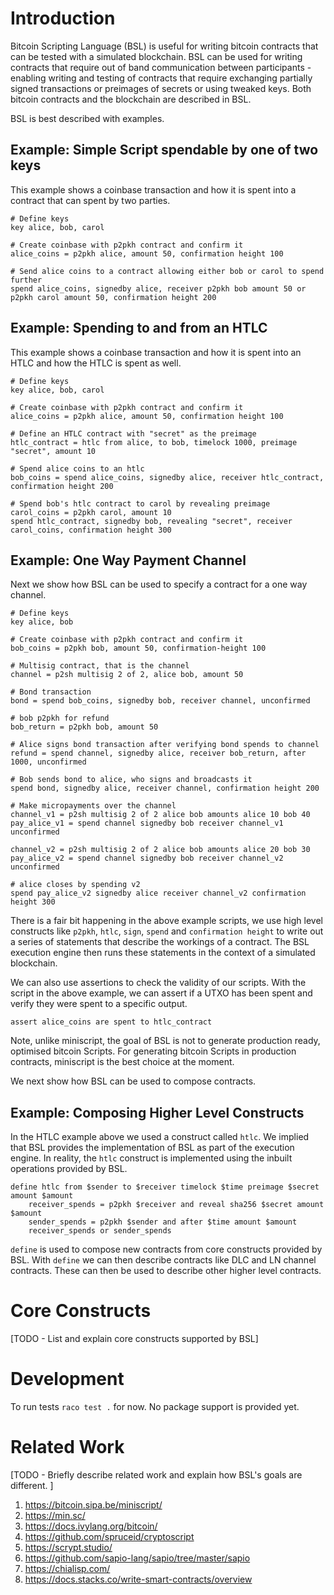 
# Introduction

Bitcoin Scripting Language (BSL) is useful for writing bitcoin
contracts that can be tested with a simulated blockchain. BSL can be
used for writing contracts that require out of band communication
between participants - enabling writing and testing of contracts that
require exchanging partially signed transactions or preimages of
secrets or using tweaked keys. Both bitcoin contracts and the
blockchain are described in BSL.

BSL is best described with examples.

## Example: Simple Script spendable by one of two keys

This example shows a coinbase transaction and how it is spent into a
contract that can spent by two parties.

```
# Define keys
key alice, bob, carol

# Create coinbase with p2pkh contract and confirm it
alice_coins = p2pkh alice, amount 50, confirmation height 100

# Send alice coins to a contract allowing either bob or carol to spend further
spend alice_coins, signedby alice, receiver p2pkh bob amount 50 or p2pkh carol amount 50, confirmation height 200
```

## Example: Spending to and from an HTLC

This example shows a coinbase transaction and how it is spent into
an HTLC and how the HTLC is spent as well.


```
# Define keys
key alice, bob, carol

# Create coinbase with p2pkh contract and confirm it
alice_coins = p2pkh alice, amount 50, confirmation height 100

# Define an HTLC contract with "secret" as the preimage
htlc_contract = htlc from alice, to bob, timelock 1000, preimage "secret", amount 10

# Spend alice coins to an htlc
bob_coins = spend alice_coins, signedby alice, receiver htlc_contract, confirmation height 200

# Spend bob's htlc contract to carol by revealing preimage
carol_coins = p2pkh carol, amount 10
spend htlc_contract, signedby bob, revealing "secret", receiver carol_coins, confirmation height 300
```

## Example: One Way Payment Channel

Next we show how BSL can be used to specify a contract for a one way
channel.

```
# Define keys
key alice, bob

# Create coinbase with p2pkh contract and confirm it
bob_coins = p2pkh bob, amount 50, confirmation-height 100

# Multisig contract, that is the channel
channel = p2sh multisig 2 of 2, alice bob, amount 50

# Bond transaction
bond = spend bob_coins, signedby bob, receiver channel, unconfirmed

# bob p2pkh for refund
bob_return = p2pkh bob, amount 50

# Alice signs bond transaction after verifying bond spends to channel
refund = spend channel, signedby alice, receiver bob_return, after 1000, unconfirmed

# Bob sends bond to alice, who signs and broadcasts it
spend bond, signedby alice, receiver channel, confirmation height 200

# Make micropayments over the channel
channel_v1 = p2sh multisig 2 of 2 alice bob amounts alice 10 bob 40
pay_alice_v1 = spend channel signedby bob receiver channel_v1 unconfirmed

channel_v2 = p2sh multisig 2 of 2 alice bob amounts alice 20 bob 30
pay_alice_v2 = spend channel signedby bob receiver channel_v2 unconfirmed

# alice closes by spending v2
spend pay_alice_v2 signedby alice receiver channel_v2 confirmation height 300	
```

There is a fair bit happening in the above example scripts, we use
high level constructs like `p2pkh`, `htlc`, `sign`, `spend` and
`confirmation height` to write out a series of statements that
describe the workings of a contract. The BSL execution engine then
runs these statements in the context of a simulated blockchain.

We can also use assertions to check the validity of our scripts. With
the script in the above example, we can assert if a UTXO has been
spent and verify they were spent to a specific output.

```
assert alice_coins are spent to htlc_contract
```

Note, unlike miniscript, the goal of BSL is not to generate production
ready, optimised bitcoin Scripts. For generating bitcoin Scripts in
production contracts, miniscript is the best choice at the moment.

We next show how BSL can be used to compose contracts.

## Example: Composing Higher Level Constructs

In the HTLC example above we used a construct called `htlc`. We
implied that BSL provides the implementation of BSL as part of the
execution engine. In reality, the `htlc` construct is implemented
using the inbuilt operations provided by BSL.

```
define htlc from $sender to $receiver timelock $time preimage $secret amount $amount
	receiver_spends = p2pkh $receiver and reveal sha256 $secret amount $amount
	sender_spends = p2pkh $sender and after $time amount $amount
	receiver_spends or sender_spends
```

`define` is used to compose new contracts from core constructs
provided by BSL. With `define` we can then describe contracts like DLC
and LN channel contracts. These can then be used to describe other
higher level contracts.


# Core Constructs

[TODO - List and explain core constructs supported by BSL]


# Development

To run tests `raco test .` for now. No package support is provided yet.

# Related Work

[TODO - Briefly describe related work and explain how BSL's goals are different. ]


1. https://bitcoin.sipa.be/miniscript/
2. https://min.sc/
3. https://docs.ivylang.org/bitcoin/
4. https://github.com/spruceid/cryptoscript
5. https://scrypt.studio/
6. https://github.com/sapio-lang/sapio/tree/master/sapio
7. https://chialisp.com/
8. https://docs.stacks.co/write-smart-contracts/overview
